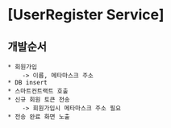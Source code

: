 [UserRegister Service]
======================

## 개발순서
    * 회원가입
        -> 이름, 메타마스크 주소
    * DB insert
    * 스마트컨트랙트 호출
    * 신규 회원 토큰 전송
        -> 회원가입시 메타마스크 주소 필요 
    * 전송 완료 화면 노출 